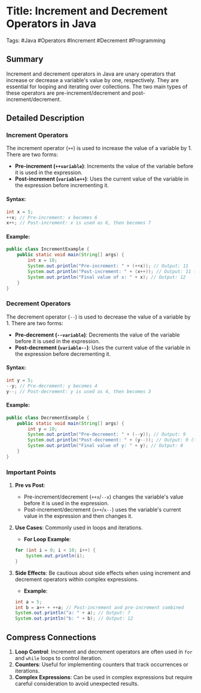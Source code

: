 # Title: Increment and Decrement Operators in Java

Tags: #Java #Operators #Increment #Decrement #Programming

## Summary
Increment and decrement operators in Java are unary operators that increase or decrease a variable's value by one, respectively. They are essential for looping and iterating over collections. The two main types of these operators are pre-increment/decrement and post-increment/decrement.

## Detailed Description

### Increment Operators
The increment operator (`++`) is used to increase the value of a variable by 1. There are two forms:
- **Pre-increment (`++variable`)**: Increments the value of the variable before it is used in the expression.
- **Post-increment (`variable++`)**: Uses the current value of the variable in the expression before incrementing it.

#### Syntax:
```java
int x = 5;
++x; // Pre-increment: x becomes 6
x++; // Post-increment: x is used as 6, then becomes 7
```

#### Example:
```java
public class IncrementExample {
    public static void main(String[] args) {
        int x = 10;
        System.out.println("Pre-increment: " + (++x)); // Output: 11
        System.out.println("Post-increment: " + (x++)); // Output: 11 (then x becomes 12)
        System.out.println("Final value of x: " + x); // Output: 12
    }
}
```

### Decrement Operators
The decrement operator (`--`) is used to decrease the value of a variable by 1. There are two forms:
- **Pre-decrement (`--variable`)**: Decrements the value of the variable before it is used in the expression.
- **Post-decrement (`variable--`)**: Uses the current value of the variable in the expression before decrementing it.

#### Syntax:
```java
int y = 5;
--y; // Pre-decrement: y becomes 4
y--; // Post-decrement: y is used as 4, then becomes 3
```

#### Example:
```java
public class DecrementExample {
    public static void main(String[] args) {
        int y = 10;
        System.out.println("Pre-decrement: " + (--y)); // Output: 9
        System.out.println("Post-decrement: " + (y--)); // Output: 9 (then y becomes 8)
        System.out.println("Final value of y: " + y); // Output: 8
    }
}
```

### Important Points
1. **Pre vs Post**:
    - Pre-increment/decrement (`++x`/`--x`) changes the variable's value before it is used in the expression.
    - Post-increment/decrement (`x++`/`x--`) uses the variable's current value in the expression and then changes it.

2. **Use Cases**: Commonly used in loops and iterations.
    - **For Loop Example**:
    ```java
    for (int i = 0; i < 10; i++) {
        System.out.println(i);
    }
    ```

3. **Side Effects**: Be cautious about side effects when using increment and decrement operators within complex expressions.
    - **Example**:
    ```java
    int a = 5;
    int b = a++ + ++a; // Post-increment and pre-increment combined
    System.out.println("a: " + a); // Output: 7
    System.out.println("b: " + b); // Output: 12
    ```

## Compress Connections
1. **Loop Control**: Increment and decrement operators are often used in `for` and `while` loops to control iteration.
2. **Counters**: Useful for implementing counters that track occurrences or iterations.
3. **Complex Expressions**: Can be used in complex expressions but require careful consideration to avoid unexpected results.
